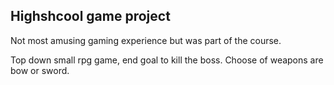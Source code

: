 ## Highshcool game project

Not most amusing gaming experience but was part of the course. 

Top down small rpg game, end goal to kill the boss. Choose of weapons are bow or sword.
